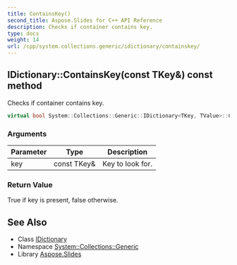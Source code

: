 ```yaml
---
title: ContainsKey()
second_title: Aspose.Slides for C++ API Reference
description: Checks if container contains key.
type: docs
weight: 14
url: /cpp/system.collections.generic/idictionary/containskey/
---
```

## IDictionary::ContainsKey(const TKey\&) const method


Checks if container contains key.

```cpp
virtual bool System::Collections::Generic::IDictionary<TKey, TValue>::ContainsKey(const TKey &key) const =0
```


### Arguments

| Parameter | Type | Description |
| --- | --- | --- |
| key | const TKey\& | Key to look for. |

### Return Value

True if key is present, false otherwise.

## See Also

* Class [IDictionary](./)
* Namespace [System::Collections::Generic](../)
* Library [Aspose.Slides](../../)